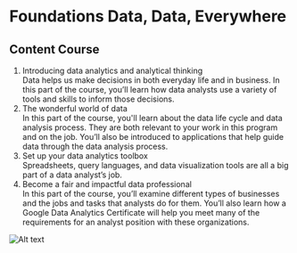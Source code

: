 # Foundations Data, Data, Everywhere
## Content Course  
1. Introducing data analytics and analytical thinking  
Data helps us make decisions in both everyday life and in business. In this part of the course, you’ll learn how data analysts use a variety of tools and skills to inform those decisions.   
2. The wonderful world of data   
In this part of the course, you'll learn about the data life cycle and data analysis process. They are both relevant to your work in this program and on the job. You’ll also be introduced to applications that help guide data through the data analysis process.   
3. Set up your data analytics toolbox   
Spreadsheets, query languages, and data visualization tools are all a big part of a data analyst’s job.   
4. Become a fair and impactful data professional   
In this part of the course, you’ll examine different types of businesses and the jobs and tasks that analysts do for them. You’ll also learn how a Google Data Analytics Certificate will help you meet many of the requirements for an analyst position with these organizations.   

![Alt text]()